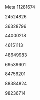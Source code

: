 Meta
11281674 

24524826 

36328796 

44000218 

46151113 

48649983 

69539601 

84756201 

88384824 

98236714